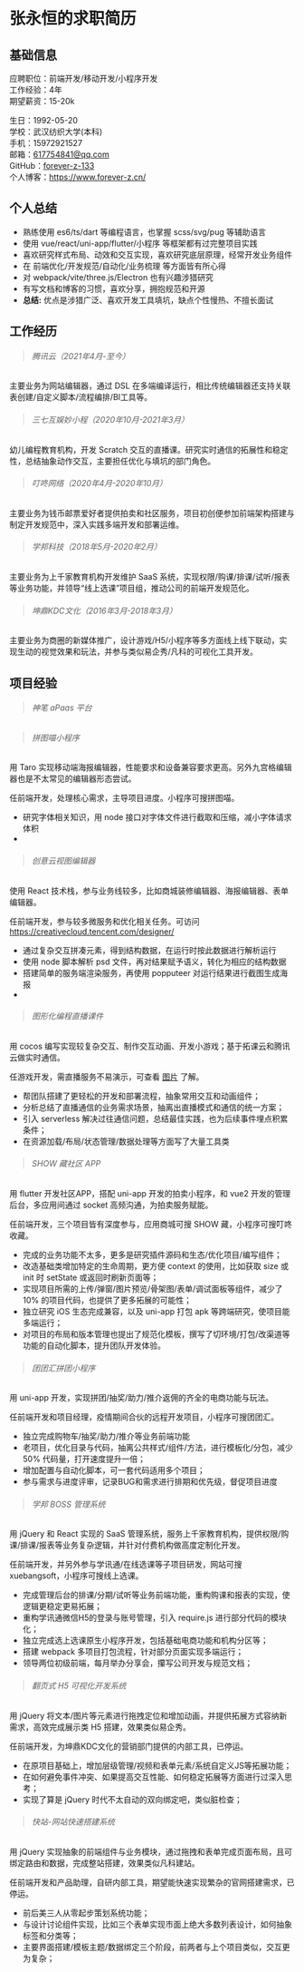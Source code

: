 # 张永恒的求职简历

## 基础信息

应聘职位：前端开发/移动开发/小程序开发  
工作经验：4年  
期望薪资：15-20k  

生日：1992-05-20  
学校：武汉纺织大学(本科)  
手机：15972921527  
邮箱：617754841@qq.com  
GitHub：[forever-z-133](https://github.com/forever-z-133)  
个人博客：https://www.forever-z.cn/  

## 个人总结

* 熟练使用 es6/ts/dart 等编程语言，也掌握 scss/svg/pug 等辅助语言
* 使用 vue/react/uni-app/flutter/小程序 等框架都有过完整项目实践
* 喜欢研究样式布局、动效和交互实现，喜欢研究底层原理，经常开发业务组件
* 在 前端优化/开发规范/自动化/业务梳理 等方面皆有所心得
* 对 webpack/vite/three.js/Electron 也有兴趣涉猎研究
* 有写文档和博客的习惯，喜欢分享，拥抱规范和开源
* **总结:** 优点是涉猎广泛、喜欢开发工具填坑，缺点个性慢热、不擅长面试

## 工作经历

> ###### 腾讯云（2021年4月-至今）

主要业务为网站编辑器，通过 DSL 在多端编译运行，相比传统编辑器还支持关联表创建/自定义脚本/流程编排/BI工具等。

> ###### 三七互娱妙小程（2020年10月-2021年3月）

幼儿编程教育机构，开发 Scratch 交互的直播课。研究实时通信的拓展性和稳定性，总结抽象动作交互，主要担任优化与填坑的部门角色。

> ###### 叮咚网络（2020年4月-2020年10月）

主要业务为钱币邮票爱好者提供拍卖和社区服务，项目初创便参加前端架构搭建与制定开发规范中，深入实践多端开发和部署运维。

> ###### 学邦科技（2018年5月-2020年2月）

主要业务为上千家教育机构开发维护 SaaS 系统，实现权限/购课/排课/试听/报表等业务功能，并领导“线上选课”项目组，推动公司的前端开发规范化。

> ###### 坤鼎KDC文化（2016年3月-2018年3月）

主要业务为商圈的新媒体推广，设计游戏/H5/小程序等多方面线上线下联动，实现生动的视觉效果和玩法，并参与类似易企秀/凡科的可视化工具开发。

## 项目经验

> ###### 神笔 aPaas 平台

> ###### 拼图喵小程序

用 Taro 实现移动端海报编辑器，性能要求和设备兼容要求更高。另外九宫格编辑器也是不太常见的编辑器形态尝试。  

任前端开发，处理核心需求，主导项目进度。小程序可搜拼图喵。

* 研究字体相关知识，用 node 接口对字体文件进行截取和压缩，减小字体请求体积
* 

> ###### 创意云视图编辑器

使用 React 技术栈，参与业务线较多，比如商城装修编辑器、海报编辑器、表单编辑器。  

任前端开发，参与较多微服务和优化相关任务。可访问 https://creativecloud.tencent.com/designer/

* 通过复杂交互拼凑元素，得到结构数据，在运行时按此数据进行解析运行
* 使用 node 脚本解析 psd 文件，再对结果赋予语义，转化为相应的结构数据
* 搭建简单的服务端渲染服务，再使用 popputeer 对运行结果进行截图生成海报
* 

> ###### 图形化编程直播课件

用 cocos 编写实现较复杂交互、制作交互动画、开发小游戏；基于拓课云和腾讯云做实时通信。

任游戏开发，需直播服务不易演示，可查看 [图片](https://imgtu.com/i/cEzGMq) 了解。

* 帮团队搭建了更轻松的开发和部署流程，抽象常用交互和动画组件；
* 分析总结了直播通信的业务需求场景，抽离出直播模式和通信的统一方案；
* 引入 serverless 解决过往通信问题，总结最佳实践，也为后续事件埋点积累条件；
* 在资源加载/布局/状态管理/数据处理等方面写了大量工具类

> ###### SHOW 藏社区 APP

用 flutter 开发社区APP，搭配 uni-app 开发的拍卖小程序，和 vue2 开发的管理后台，多应用间通过 socket 高频沟通，为拍卖服务赋能。

任前端开发，三个项目皆有深度参与，应用商城可搜 SHOW 藏，小程序可搜叮咚收藏。

* 完成的业务功能不太多，更多是研究插件源码和生态/优化项目/编写组件；
* 改造基础类增加特定的生命周期，更方便 context 的使用，比如获取 size 或 init 时 setState 或返回时刷新页面等；
* 实现项目所需的上传/弹窗/图片预览/骨架图/表单/调试面板等组件，减少了 10% 的项目代码，也提供了更多拓展的可能性；
* 独立研究 iOS 生态完成兼容，以及 uni-app 打包 apk 等跨端研究，使项目能多端运行；
* 对项目的布局和版本管理也提出了规范化模板，撰写了切环境/打包/改渠道等功能的自动化脚本，提升团队开发体验。

> ###### 团团汇拼团小程序

用 uni-app 开发，实现拼团/抽奖/助力/推介返佣的齐全的电商功能与玩法。

任前端开发和项目经理，疫情期间合伙的远程开发项目，小程序可搜团团汇。

* 独立完成购物车/抽奖/助力/推介等业务前端功能
* 老项目，优化目录与代码，抽离公共样式/组件/方法，进行模板化/分包，减少 50% 代码量，打开速度提升一倍；
* 增加配置与自动化脚本，可一套代码适用多个项目；
* 参与需求与进度评审，记录BUG和需求进行排期和优先级，督促项目进度

> ###### 学邦 BOSS 管理系统

用 jQuery 和 React 实现的 SaaS 管理系统，服务上千家教育机构，提供权限/购课/排课/报表等业务复杂逻辑，并针对付费机构做高度定制化开发。

任前端开发，并另外参与学讯通/在线选课等子项目研发，网站可搜 xuebangsoft，小程序可搜线上选课。

* 完成管理后台的排课/分期/试听等业务前端功能，重构购课和报表的实现，使逻辑更稳定更易拓展；
* 重构学讯通微信H5的登录与账号管理，引入 require.js 进行部分代码的模块化；
* 独立完成选上选课原生小程序开发，包括基础电商功能和机构分区等；
* 搭建 webpack 多项目打包流程，针对部分页面实现多端运行；
* 领导两位初级前端，每月举办分享会，攥写公司开发与规范文档；

> ###### 翻页式 H5 可视化开发系统

用 jQuery 将文本/图片等元素进行拖拽定位和增加动画，并提供拓展方式容纳新需求，高效完成展示类 H5 搭建，效果类似易企秀。

任前端开发，为坤鼎KDC文化的营销部门提供的内部工具，已停运。

* 在原项目基础上，增加层级管理/视频和表单元素/系统自定义JS等拓展功能；
* 在如何避免事件冲突、如果提高交互性能、如何稳定拓展等方面进行过深入思考；
* 实现了算是 jQuery 时代不太自动的双向绑定吧，类似脏检查；

> ###### 快站-网站快速搭建系统

用 jQuery 实现抽象的前端组件与业务模块，通过拖拽和表单完成页面布局，且可绑定路由和数据，完成整站搭建，效果类似凡科建站。

任前端开发和产品助理，自研内部工具，期望能快速实现繁杂的官网搭建需求，已停运。

* 前后美三人从零起步策划系统功能；
* 与设计讨论组件实现，比如三个表单实现市面上绝大多数列表设计，如何抽象标签和分类等；
* 主要界面搭建/模板主题/数据绑定三个阶段，前两者与上个项目类似，交互更为复杂；